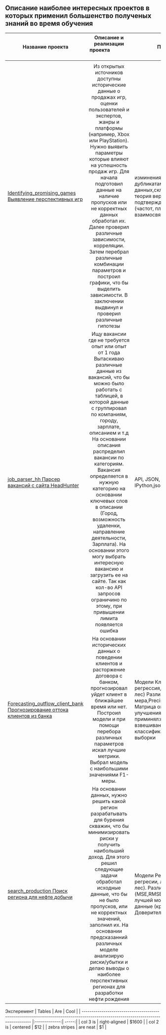 
## Описание наиболее интересных проектов в которых применил большенство полученых знаний во время обучения 

|Название проекта|  Описание и  реализации проекта &nbsp; &nbsp; &nbsp; &nbsp; &nbsp; &nbsp; &nbsp; &nbsp; &nbsp; &nbsp;           | Приобретеные навыки           |
|----------------|:-----------------------------------------------------------------------------:|-----------------------------------------------|
|<img width=100/>|   <img width=400/>|<img width=200/>
|[Identifying_promising_games Выявление перспективных игр](https://github.com/SlavenTyz/my_project/tree/main/Identifying_promising_games)| Из открытых источников доступны исторические данные о продажах игр, оценки пользователей и экспертов, жанры и платформы (например, Xbox или PlayStation). Нужно выявить параметры которые влияют на успешность продаж игр. Для начала подготовил данные на наличие пропусков или не корректных данных обработал их. Далее проверил различные зависимости, корреляции. Затем перебрал различные комбинации параметров и построил графики, что бы выделить зависимости. В заключении выдвинул и проверил различные гипотезы |изминения типов данных, работа с дубликатами,категоризация данных,склеивание таблиц, статистика, теория вероятности,формулирование и подтверждения гипотез, гистограммы (частот, плотностей), визуализация взаимосвязи данных
|[job_parser_hh Парсер вакансий с сайта HeadHunter](https://github.com/SlavenTyz/my_project/tree/main/job_parser_hh)|     Ищу вакансии где не требуется опыт или опыт от 1 года Вытаскиваю различные данные из вакансий, что бы можно  было работать с таблицей, в которой данные с группировал по компаниям, городу, зарплате, описанием и т.д На основании описания распределил вакансии по категориям. Вакансия определяется в нужную категорию на основании ключевых слов в описании (Город, возможность удаленки, направление деятельности, Зарплата). На основании этого могу выбрать интересную вакансию и загрузить ее на сайте. Так как кол-во API запросов ограничино по этому, при привышении лимита появляется ошибка            |API, JSON, ознакомился с библиотеками IPython,json,matplotlib, seaborn,requests|
|[Forecasting_outflow_client_bank Прогнозирование оттока клиентов из банка](https://github.com/SlavenTyz/my_project/tree/main/Forecasting_outflow_client_bank)|На основании исторических данных о поведении клиентов и расторжение договора с банком, прогнозировал уйдет клиент в ближайшее время или нет. Построил модели  и при помощи перебора различных параметров искал лучшие метрики. Выбрал модель с наибольшими значениями F1-меры.|Модели  Классификации (логическая регрессия, дерево решений, случайный лес) Различные метрики (F1-мера,Precision(Точность),Recall(Полнота), Матрица ошибок, Accuracy). Для улучшения метрик приминял:масштабирование, взвешивание классов, порог классификации, увеличение/уменшение выборки  
|[search_production Поиск региона для нефте добычи](https://github.com/SlavenTyz/my_project/tree/main/search_production)|На основании данных, нужно решить какой регион разрабатывать для бурения скважин, что бы минимизировать риски у получить наибольший доход. Для этого решил следующие задачи обработал исходные данные, что бы не было пропусков, или не корректных значений, заполнил их. На основании предсказанний различных моделе анализирую риски/убытки и делаю выводы о наиболее перспективных регионах для разработки нефти рождения|Модели  Регрессии (дерево решений в регресии, линейная регресия, случайный лес). Различные метрики (MSE,RMSE,r2,MAE).Для выявления лучшей модели по разному обрабатывал данные (кросс-валидация,Bootstrap). Доверительный интервал |

 
Эксперемент
| Tables                                                                                                                             | Are           | Cool  |
| ---------------------------------------------------------------------------------------------------------------------------------- |:-------------:| -----:|
| col 3 is      | right-aligned | $1600 |
| col 2 is      | centered      |   $12 |
| zebra stripes | are neat      |    $1 |
